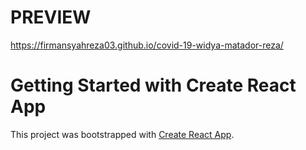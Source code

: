 # PREVIEW

https://firmansyahreza03.github.io/covid-19-widya-matador-reza/

# Getting Started with Create React App

This project was bootstrapped with [Create React App](https://github.com/facebook/create-react-app).
